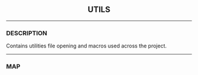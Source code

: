 <h2 align="center">UTILS</h2>

--------------

### DESCRIPTION

Contains utilities file opening and macros used across the project.

--------------

### MAP
